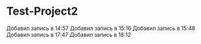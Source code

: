 # Test-Project2
Добавил запись в 14:57
Добавил запись в 15:16
Добавил запись в 15:48
Добавил запись в 17:47
Добавил запись в 18:12
